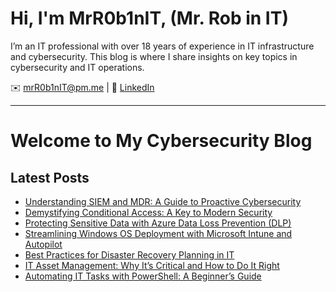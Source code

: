 # Hi, I'm MrR0b1nIT, (Mr. Rob in IT)
I’m an IT professional with over 18 years of experience in IT infrastructure and cybersecurity. This blog is where I share insights on key topics in cybersecurity and IT operations.

✉️ [mrR0b1nIT@pm.me](mailto:mrR0b1nIT@pm.me) | 🔗 [LinkedIn](https://www.linkedin.com/in/robertmoss10/)

---
# Welcome to My Cybersecurity Blog


## Latest Posts
- [Understanding SIEM and MDR: A Guide to Proactive Cybersecurity](siem-mdr-guide.md)
- [Demystifying Conditional Access: A Key to Modern Security](conditional-access.md)
- [Protecting Sensitive Data with Azure Data Loss Prevention (DLP)](azure-dlp.md)
- [Streamlining Windows OS Deployment with Microsoft Intune and Autopilot](intune-autopilot.md)
- [Best Practices for Disaster Recovery Planning in IT](dr-planning.md)
- [IT Asset Management: Why It’s Critical and How to Do It Right](asset-mgmt.md)
- [Automating IT Tasks with PowerShell: A Beginner’s Guide](automate-ps.md)
